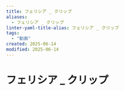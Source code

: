 ```yaml
---
title: フェリシア _ クリップ
aliases:
  - フェリシア _ クリップ
linter-yaml-title-alias: フェリシア _ クリップ
tags:
  - "動画"
created: 2025-06-14
modified: 2025-06-14
---
```


# フェリシア _ クリップ
